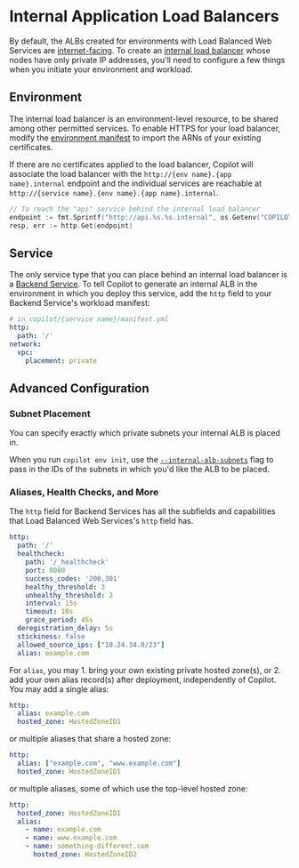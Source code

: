 # Internal Application Load Balancers

By default, the ALBs created for environments with Load Balanced Web Services are [internet-facing](https://docs.aws.amazon.com/elasticloadbalancing/latest/classic/elb-internet-facing-load-balancers.html). To create an [internal load balancer](https://docs.aws.amazon.com/elasticloadbalancing/latest/classic/elb-internal-load-balancers.html) whose nodes have only private IP addresses, you'll need to configure a few things when you initiate your environment and workload.

## Environment

The internal load balancer is an environment-level resource, to be shared among other permitted services.
To enable HTTPS for your load balancer, modify the [environment manifest](../manifest/environment.en.md#http-private) to 
import the ARNs of your existing certificates.

If there are no certificates applied to the load balancer, Copilot will associate the load balancer with the 
`http://{env name}.{app name}.internal` endpoint and the individual services are reachable at `http://{service name}.{env name}.{app name}.internal`.
```go
// To reach the "api" service behind the internal load balancer
endpoint := fmt.Sprintf("http://api.%s.%s.internal", os.Getenv("COPILOT_ENVIRONMENT_NAME"), os.Getenv("COPILOT_APPLICATION_NAME"))
resp, err := http.Get(endpoint)
```

## Service

The only service type that you can place behind an internal load balancer is a [Backend Service](../concepts/services.en.md#backend-service). To tell Copilot to generate an internal ALB in the environment in which you deploy this service, add the `http` field to your Backend Service's workload manifest:

```yaml
# in copilot/{service name}/manifest.yml
http:
  path: '/'
network:
  vpc:
    placement: private
```

## Advanced Configuration

### Subnet Placement
You can specify exactly which private subnets your internal ALB is placed in.

When you run `copilot env init`, use the [`--internal-alb-subnets`](../commands/env-init.en.md#what-are-the-flags) flag to pass in the IDs of the subnets in which you'd like the ALB to be placed.

### Aliases, Health Checks, and More
The `http` field for Backend Services has all the subfields and capabilities that Load Balanced Web Services's `http` field has.

``` yaml
http:
  path: '/'
  healthcheck:
    path: '/_healthcheck'
    port: 8080
    success_codes: '200,301'
    healthy_threshold: 3
    unhealthy_threshold: 2
    interval: 15s
    timeout: 10s
    grace_period: 45s
  deregistration_delay: 5s
  stickiness: false
  allowed_source_ips: ["10.24.34.0/23"]
  alias: example.com
```

For `alias`, you may 1. bring your own existing private hosted zone(s), or 2. add your own alias record(s) after deployment, independently of Copilot. You may add a single alias:
```yaml
http:
  alias: example.com
  hosted_zone: HostedZoneID1
```
or multiple aliases that share a hosted zone:
```yaml
http:
  alias: ["example.com", "www.example.com"]
  hosted_zone: HostedZoneID1
```
or multiple aliases, some of which use the top-level hosted zone:
```yaml
http:
  hosted_zone: HostedZoneID1
  alias:
    - name: example.com
    - name: www.example.com
    - name: something-different.com
      hosted_zone: HostedZoneID2
```

